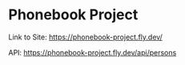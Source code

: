 # Phonebook Project

Link to Site: https://phonebook-project.fly.dev/

API: https://phonebook-project.fly.dev/api/persons